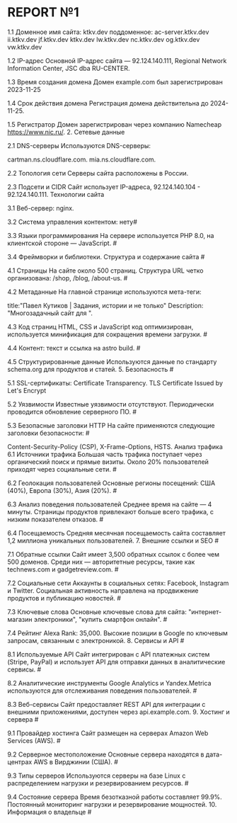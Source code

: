 # REPORT №1
1.1 Доменное имя сайта: ktkv.dev
поддоменное: ac-server.ktkv.dev ii.ktkv.dev jf.ktkv.dev ktkv.dev lw.ktkv.dev nc.ktkv.dev og.ktkv.dev vw.ktkv.dev

1.2 IP-адрес Основной IP-адрес сайта — 92.124.140.111, Regional Network Information Center, JSC dba RU-CENTER.

1.3 Время создания домена Домен example.com был зарегистрирован 2023-11-25

1.4 Срок действия домена Регистрация домена действительна до 2024-11-25.

1.5 Регистратор Домен зарегистрирован через компанию Namecheap https://www.nic.ru/. 2. Сетевые данные

2.1 DNS-серверы Используются DNS-серверы:

cartman.ns.cloudflare.com. 
mia.ns.cloudflare.com.

2.2 Топология сети Серверы сайта расположены в России.

2.3 Подсети и CIDR Сайт использует IP-адреса, 92.124.140.104 - 92.124.140.111. Технологии сайта

3.1 Веб-сервер: nginx.

3.2 Система управления контентом: нету#

3.3 Языки программирования На сервере используется PHP 8.0, на клиентской стороне — JavaScript. #

3.4 Фреймворки и библиотеки. Структура и содержание сайта #

4.1 Страницы На сайте около 500 страниц. Структура URL четко организована: /shop, /blog, /about-us. #

4.2 Метаданные На главной странице используются мета-теги:

title:"Павел Кутиков | Задания, истории и не только"
Description: "Многозадачный сайт для ".

4.3 Код страниц HTML, CSS и JavaScript код оптимизирован, используется минификация для сокращения времени загрузки. #

4.4 Контент: текст и ссылка на astro build. #

4.5 Структурированные данные Используются данные по стандарту schema.org для продуктов и статей. 5. Безопасность #

5.1 SSL-сертификаты: Certificate Transparency. TLS Certificate
Issued by Let's Encrypt

5.2 Уязвимости Известные уязвимости отсутствуют. Периодически проводится обновление серверного ПО. #

5.3 Безопасные заголовки HTTP На сайте применяются следующие заголовки безопасности: #

Content-Security-Policy (CSP),
X-Frame-Options,
HSTS.
Анализ трафика
6.1 Источники трафика Большая часть трафика поступает через органический поиск и прямые визиты. Около 20% пользователей приходят через социальные сети. #

6.2 Геолокация пользователей Основные регионы посещений: США (40%), Европа (30%), Азия (20%). #

6.3 Анализ поведения пользователей Среднее время на сайте — 4 минуты. Страницы продуктов привлекают больше всего трафика, с низким показателем отказов. #

6.4 Посещаемость Средняя месячная посещаемость сайта составляет 1,2 миллиона уникальных пользователей. 7. Внешние ссылки и SEO #

7.1 Обратные ссылки Сайт имеет 3,500 обратных ссылок с более чем 500 доменов. Среди них — авторитетные ресурсы, такие как technews.com и gadgetreview.com. #

7.2 Социальные сети Аккаунты в социальных сетях: Facebook, Instagram и Twitter. Социальная активность направлена на продвижение продуктов и публикацию новостей. #

7.3 Ключевые слова Основные ключевые слова для сайта: "интернет-магазин электроники", "купить смартфон онлайн". #

7.4 Рейтинг Alexa Rank: 35,000. Высокие позиции в Google по ключевым запросам, связанным с электроникой. 8. Сервисы и API #

8.1 Используемые API Сайт интегрирован с API платежных систем (Stripe, PayPal) и использует API для отправки данных в аналитические сервисы. #

8.2 Аналитические инструменты Google Analytics и Yandex.Metrica используются для отслеживания поведения пользователей. #

8.3 Веб-сервисы Сайт предоставляет REST API для интеграции с внешними приложениями, доступен через api.example.com. 9. Хостинг и сервера #

9.1 Провайдер хостинга Сайт размещен на серверах Amazon Web Services (AWS). #

9.2 Серверное местоположение Основные сервера находятся в дата-центрах AWS в Вирджинии (США). #

9.3 Типы серверов Используются серверы на базе Linux с распределением нагрузки и резервированием ресурсов. #

9.4 Состояние сервера Время безотказной работы составляет 99.9%. Постоянный мониторинг нагрузки и резервирование мощностей. 10. Информация о владельце #
